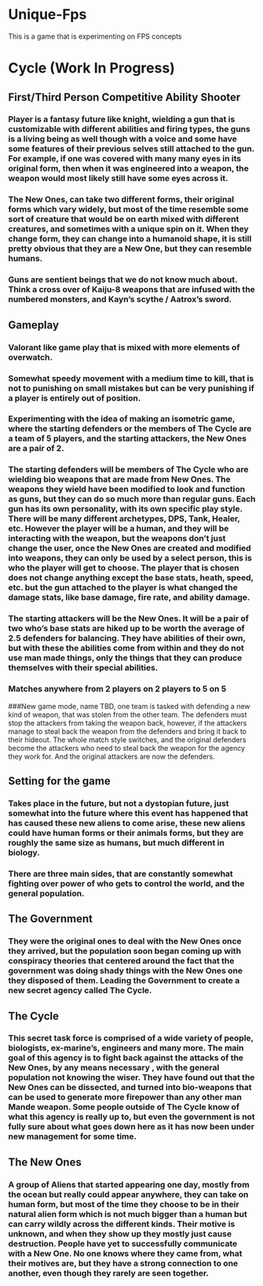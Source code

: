 # Unique-Fps
This is a game that is experimenting on FPS concepts

# Cycle (Work In Progress)
## First/Third Person Competitive Ability Shooter
### Player is a fantasy future like knight, wielding a gun that is customizable with different abilities and firing types, the guns is a living being as well though with a voice and some have some features of their previous selves still attached to the gun. For example, if one was covered with many many eyes in its original form, then when it was engineered into a weapon, the weapon would most likely still have some eyes across it.
### The New Ones, can take two different forms, their original forms which vary widely, but most of the time resemble some sort of creature that would be on earth mixed with different creatures, and sometimes with a unique spin on it. When they change form, they can change into a humanoid shape, it is still pretty obvious that they are a New One, but they can resemble humans. 
### Guns are sentient beings that we do not know much about. Think a cross over of Kaiju-8 weapons that are infused with the numbered monsters, and Kayn’s scythe / Aatrox’s sword.
## Gameplay
### Valorant like game play that is mixed with more elements of overwatch.
### Somewhat speedy movement with a medium time to kill, that is not to punishing on small mistakes but can be very punishing if a player is entirely out of position. 
### Experimenting with the idea of making an isometric game, where the starting defenders or the members of The Cycle are a team of 5 players, and the starting attackers, the New Ones are a pair of 2.
### The starting defenders will be members of The Cycle who are wielding bio weapons that are made from New Ones. The weapons they wield have been modified to look and function as guns, but they can do so much more than regular guns. Each gun has its own personality, with its own specific play style. There will be many different archetypes, DPS, Tank, Healer, etc. However the player will be a human, and they will be interacting with the weapon, but the weapons don’t just change the user, once the New Ones are created and modified into weapons, they can only be used by a select person, this is who the player will get to choose. The player that is chosen does not change anything except the base stats, heath, speed, etc. but the gun attached to the player is what changed the damage stats, like base damage, fire rate, and ability damage.
### The starting attackers will be the New Ones. It will be a pair of two who’s base stats are hiked up to be worth the average of 2.5 defenders for balancing. They have abilities of their own, but with these the abilities come from within and they do not use man made things, only the things that they can produce themselves with their special abilities. 
### Matches anywhere from 2 players on 2 players to 5 on 5
###New game mode, name TBD, one team is tasked with defending a new kind of weapon, that was stolen from the other team. The defenders must stop the attackers from taking the weapon back, however, if the attackers manage to steal back the weapon from the defenders and bring it back to their hideout. The whole match style switches, and the original defenders become the attackers who need to steal back the weapon for the agency they work for. And the original attackers are now the defenders. 
## Setting for the game
### Takes place in the future, but not a dystopian future, just somewhat into the future where this event has happened that has caused these new aliens to come arise, these new aliens could have human forms or their animals forms, but they are roughly the same size as humans, but much different in biology. 
### There are three main sides, that are constantly somewhat fighting over power of who gets to control the world, and the general population. 
## The Government
### They were the original ones to deal with the New Ones once they arrived, but the population soon began coming up with conspiracy theories that centered around the fact that the government was doing shady things with the New Ones one they disposed of them. Leading the Government to create a new secret agency called The Cycle.
## The Cycle
### This secret task force is comprised of a wide variety of people, biologists, ex-marine’s, engineers and many more. The main goal of this agency is to fight back against the attacks of the New Ones, by any means necessary , with the general population not knowing the wiser. They have found out that the New Ones can be dissected, and turned into bio-weapons that can be used to generate more firepower than any other man Mande weapon. Some people outside of The Cycle know of what this agency is really up to, but even the government is not fully sure about what goes down here as it has now been under new management for some time.
## The New Ones
### A group of Aliens that started appearing one day, mostly from the ocean but really could appear anywhere, they can take on human form, but most of the time they choose to be in their natural alien form which is not much bigger than a human but can carry wildly across the different kinds. Their motive is unknown, and when they show up they mostly just cause destruction. People have yet to successfully communicate with a New One. No one knows where they came from, what their motives are, but they have a strong connection to one another, even though they rarely are seen together.
